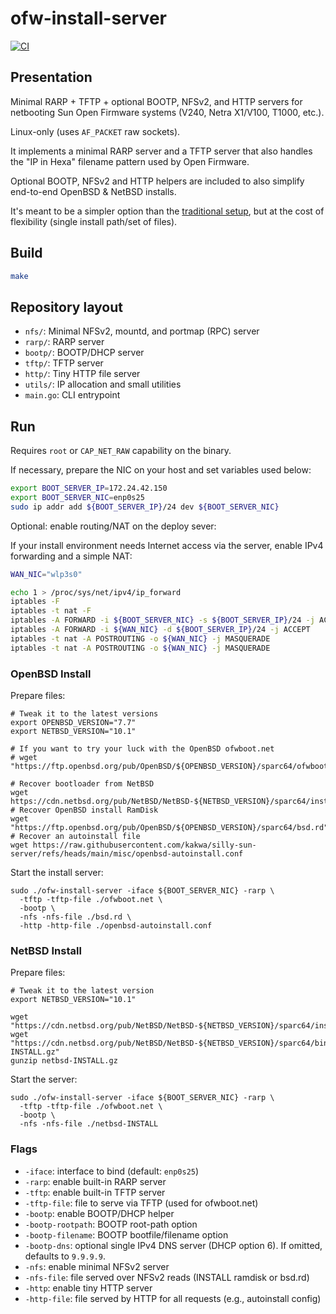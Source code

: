 # ofw-install-server

[![CI](https://github.com/kakwa/ofw-install-server/actions/workflows/ci.yml/badge.svg)](https://github.com/kakwa/ofw-install-server/actions/workflows/ci.yml)

## Presentation

Minimal RARP + TFTP + optional BOOTP, NFSv2, and HTTP servers for netbooting Sun Open Firmware systems (V240, Netra X1/V100, T1000, etc.).

Linux-only (uses `AF_PACKET` raw sockets).

It implements a minimal RARP server and a TFTP server that also handles the "IP in Hexa" filename pattern used by Open Firmware.

Optional BOOTP, NFSv2 and HTTP helpers are included to also simplify end-to-end OpenBSD & NetBSD installs.

It's meant to be a simpler option than the [traditional setup](https://github.com/kakwa/ofw-install-server/blob/main/MANUAL_SETUP.md), but at the cost of flexibility (single install path/set of files).

## Build

```bash
make
```

## Repository layout

- `nfs/`: Minimal NFSv2, mountd, and portmap (RPC) server
- `rarp/`: RARP server
- `bootp/`: BOOTP/DHCP server
- `tftp/`: TFTP server
- `http/`: Tiny HTTP file server
- `utils/`: IP allocation and small utilities
- `main.go`: CLI entrypoint

## Run

Requires `root` or `CAP_NET_RAW` capability on the binary.

If necessary, prepare the NIC on your host and set variables used below:

```bash
export BOOT_SERVER_IP=172.24.42.150
export BOOT_SERVER_NIC=enp0s25
sudo ip addr add ${BOOT_SERVER_IP}/24 dev ${BOOT_SERVER_NIC}
```

Optional: enable routing/NAT on the deploy sever:

If your install environment needs Internet access via the server, enable IPv4 forwarding and a simple NAT:

```bash
WAN_NIC="wlp3s0"

echo 1 > /proc/sys/net/ipv4/ip_forward
iptables -F
iptables -t nat -F
iptables -A FORWARD -i ${BOOT_SERVER_NIC} -s ${BOOT_SERVER_IP}/24 -j ACCEPT
iptables -A FORWARD -i ${WAN_NIC} -d ${BOOT_SERVER_IP}/24 -j ACCEPT
iptables -t nat -A POSTROUTING -o ${WAN_NIC} -j MASQUERADE
iptables -t nat -A POSTROUTING -o ${WAN_NIC} -j MASQUERADE
```

### OpenBSD Install

Prepare files:

```shell
# Tweak it to the latest versions
export OPENBSD_VERSION="7.7"
export NETBSD_VERSION="10.1"

# If you want to try your luck with the OpenBSD ofwboot.net
# wget "https://ftp.openbsd.org/pub/OpenBSD/${OPENBSD_VERSION}/sparc64/ofwboot.net"

# Recover bootloader from NetBSD
wget https://cdn.netbsd.org/pub/NetBSD/NetBSD-${NETBSD_VERSION}/sparc64/installation/netboot/ofwboot.net
# Recover OpenBSD install RamDisk
wget "https://ftp.openbsd.org/pub/OpenBSD/${OPENBSD_VERSION}/sparc64/bsd.rd"
# Recover an autoinstall file
wget https://raw.githubusercontent.com/kakwa/silly-sun-server/refs/heads/main/misc/openbsd-autoinstall.conf
```

Start the install server:

```shell
sudo ./ofw-install-server -iface ${BOOT_SERVER_NIC} -rarp \
  -tftp -tftp-file ./ofwboot.net \
  -bootp \
  -nfs -nfs-file ./bsd.rd \
  -http -http-file ./openbsd-autoinstall.conf
```

### NetBSD Install

Prepare files:

```shell
# Tweak it to the latest version
export NETBSD_VERSION="10.1"

wget "https://cdn.netbsd.org/pub/NetBSD/NetBSD-${NETBSD_VERSION}/sparc64/installation/netboot/ofwboot.net"
wget "https://cdn.netbsd.org/pub/NetBSD/NetBSD-${NETBSD_VERSION}/sparc64/binary/kernel/netbsd-INSTALL.gz"
gunzip netbsd-INSTALL.gz
```

Start the server:

```shell
sudo ./ofw-install-server -iface ${BOOT_SERVER_NIC} -rarp \
  -tftp -tftp-file ./ofwboot.net \
  -bootp \
  -nfs -nfs-file ./netbsd-INSTALL
```

### Flags

- `-iface`: interface to bind (default: `enp0s25`)
- `-rarp`: enable built-in RARP server
- `-tftp`: enable built-in TFTP server
- `-tftp-file`: file to serve via TFTP (used for ofwboot.net)
- `-bootp`: enable BOOTP/DHCP helper
- `-bootp-rootpath`: BOOTP root-path option
- `-bootp-filename`: BOOTP bootfile/filename option
- `-bootp-dns`: optional single IPv4 DNS server (DHCP option 6). If omitted, defaults to `9.9.9.9`.
- `-nfs`: enable minimal NFSv2 server
- `-nfs-file`: file served over NFSv2 reads (INSTALL ramdisk or bsd.rd)
- `-http`: enable tiny HTTP server
- `-http-file`: file served by HTTP for all requests (e.g., autoinstall config)
